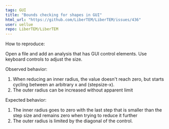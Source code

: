 ```yaml
---
tags: GUI
title: "Bounds checking for shapes in GUI"
html_url: "https://github.com/LiberTEM/LiberTEM/issues/436"
user: uellue
repo: LiberTEM/LiberTEM
---
```


How to reproduce:

Open a file and add an analysis that has GUI control elements. Use keyboard controls to adjust the size.

Observed behavior:

1. When reducing an inner radius, the value doesn't reach zero, but starts cycling between an arbitrary x and (stepsize-x).
2. The outer radius can be increased without apparent limit

Expected behavior:

1. The inner radius goes to zero with the last step that is smaller than the step size and remains zero when trying to reduce it further
2. The outer radius is limited by the diagonal of the control.
